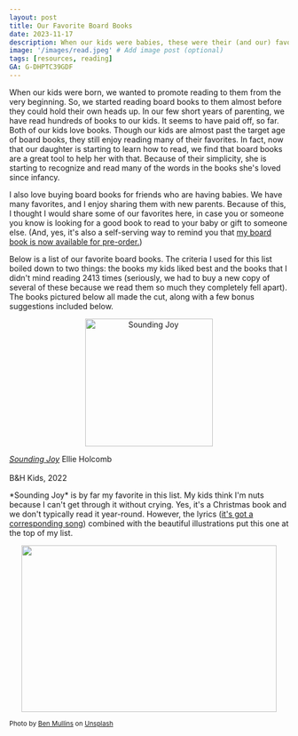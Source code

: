 ```yaml
---
layout: post
title: Our Favorite Board Books
date: 2023-11-17
description: When our kids were babies, these were their (and our) favorite board books. 
image: '/images/read.jpeg' # Add image post (optional)
tags: [resources, reading]
GA: G-DHPTC39GDF
---
```

When our kids were born, we wanted to promote reading to them from the very beginning. So, we started reading board books to them almost before they could hold their own heads up. In our few short years of parenting, we have read hundreds of books to our kids. It seems to have paid off, so far. Both of our kids love books. Though our kids are almost past the target age of board books, they still enjoy reading many of their favorites. In fact, now that our daughter is starting to learn how to read, we find that board books are a great tool to help her with that. Because of their simplicity, she is starting to recognize and read many of the words in the books she's loved since infancy. 

I also love buying board books for friends who are having babies. We have many favorites, and I enjoy sharing them with new parents. Because of this, I thought I would share some of our favorites here, in case you or someone you know is looking for a good book to read to your baby or gift to someone else. (And, yes, it's also a self-serving way to remind you that <a href= "https://amzn.to/3uwAqdK" target= "blank">my board book is now available for pre-order.</a>)

Below is a list of our favorite board books. The criteria I used for this list boiled down to two things: the books my kids liked best and the books that I didn't mind reading 2413 times (seriously, we had to buy a new copy of several of these because we read them so much they completely fell apart). The books pictured below all made the cut, along with a few bonus suggestions included below. 

<p align="center">
  <a href="https://amzn.to/3szb2Uq" target="blank"><img src="meredithcook.github.io/images/soundingjoy.jpg" alt="Sounding Joy" style="width:230px;height:230px;"></a>
</p>

<a href= "https://amzn.to/3szb2Uq" target= "blank">*Sounding Joy*</a>
  Ellie Holcomb
  <br></br>
  B&H Kids, 2022
<p></p>
<p>*Sounding Joy* is by far my favorite in this list. My kids think I'm nuts because I can't get through it without crying. Yes, it's a Christmas book and we don't typically read it year-round. However, the lyrics (<a href= "https://youtu.be/jthLvNgmFjA?si=RLjdXij_yHSIhNFE" target= "blank">it's got a corresponding song</a>) combined with the beautiful illustrations put this one at the top of my list.</p> 



<p align="center">
  <img width="460" height="300" src="meredithcook.github.io/images/boardbooks.png">
</p>

<sub>Photo by <a href="https://unsplash.com/@benmullins?utm_content=creditCopyText&utm_medium=referral&utm_source=unsplash">Ben Mullins</a> on <a href="https://unsplash.com/photos/two-childrens-reading-book-while-sitting-on-brown-sofa-5QTQz-oYk1A?utm_content=creditCopyText&utm_medium=referral&utm_source=unsplash">Unsplash</a></sub>